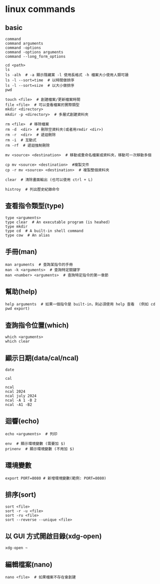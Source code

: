 # linux commands

## basic

```bash,icon=.devicon-bash-plain
command
command arguments
command -options
command -options arguments
command --long_form_options
```

```bash,icon=.devicon-bash-plain
cd <path>
ls
ls -alh  # -a 顯示隱藏黨 -l 使用長格式 -h 檔案大小使用人類可讀
ls -l --sort=time  # 以時間做排序
ls -l --sort=size  # 以大小做排序
pwd
```

```bash,icon=.devicon-bash-plain
touch <file>  # 創建檔案/更新檔案時間
file <file>  # 可以查看檔案的實際類型
mkdir <directory>
mkdir -p <directory>  # 多層式創建資料夾
```

```bash,icon=.devicon-bash-plain
rm <file>  # 移除檔案
rm -d  <dir>  # 刪除空資料夾(或者用rmdir <dir>)
rm -r  <dir>  # 遞迴刪除
rm -i  # 互動式
rm -rf  # 遞迴強制刪除

mv <source> <destination>  # 移動或重命名檔案或資料夾，移動可一次移動多個

cp mv <source> <destination>  #複製文件
cp -r mv <source> <destination>  # 複製整個資料夾
```

```bash,icon=.devicon-bash-plain
clear  # 清除畫面輸出 (也可以使用 ctrl + L)

histroy  # 列出歷史紀錄命令
```

## 查看指令類型(type)

```bash,icon=.devicon-bash-plain
type <arguments>
type clear  # An executable program (is heahed)
type mkdir
type cd  # A built-in shell command
type cow  # An alias
```

## 手冊(man)

```bash,icon=.devicon-bash-plain
man arguments  # 查詢某指令的手冊
man -k <arguments>  # 查詢特定關鍵字
man <number> <arguments>  # 查詢特定指令的第一章節
```

## 幫助(help)

```bash,icon=.devicon-bash-plain
help arguments  # 如果一個指令是 built-in，則必須使用 help 查看  (例如 cd pwd export)
```

## 查詢指令位置(which)

```bash,icon=.devicon-bash-plain
which <arguments>
which clear
```

## 顯示日期(data/cal/ncal)

```bash,icon=.devicon-bash-plain
date

cal

ncal
ncal 2024
ncal july 2024
ncal -A 1 -B 2
ncal -A1 -B2
```

## 迴響(echo)

```bash,icon=.devicon-bash-plain
echo <arguments>  # 列印

env  # 顯示環境變數 (需要加 $)
prinenv  # 顯示環境變數 (不用加 $)
```

## 環境變數

```bash,icon=.devicon-bash-plain
export PORT=8080 # 新增環境變數(範例: PORT=8080)
```

## 排序(sort)

```bash,icon=.devicon-bash-plain
sort <file>
sort -r -u <file>
sort -ru <file>
sort --reverse --unique <file>
```

## 以 GUI 方式開啟目錄(xdg-open)

```bash,icon=.devicon-bash-plain
xdg-open ~
```

## 編輯檔案(nano)

```bash,icon=.devicon-bash-plain
nano <file>  # 如果檔案不存在會創建
```
